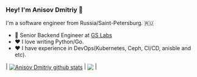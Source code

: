 ### Hey! I'm Anisov Dmitriy 👋

I'm a software engineer from Russia/Saint-Petersburg. 🇷🇺

- 💼 Senior Backend Engineer at [GS Labs](https://gs-labs.ru/)
- ❤️ I love writing Python/Go. 
- ❤️ I have experience in DevOps(Kubernetes, Ceph, CI/CD, anisble and etc).

| <a href="https://github.com/anuraghazra/github-readme-stats"><img align="center" src="https://github-readme-stats.vercel.app/api?username=anuraghazra&show_icons=true&include_all_commits=true&theme=buefy&hide_border=true" alt="Anisov Dmitriy github stats" /></a> | <a href="https://github.com/anuraghazra/github-readme-stats"><img align="center" src="https://github-readme-stats.vercel.app/api/top-langs/?username=anisov&layout=compact&theme=buefy&hide_border=true" /></a> |

<!---
anisov/anisov is a ✨ special ✨ repository because its `README.md` (this file) appears on your GitHub profile.
You can click the Preview link to take a look at your changes.
--->
